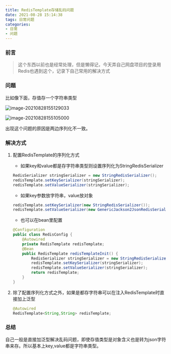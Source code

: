 ```yaml
---
title: RedisTemplate存储乱码问题
date: 2021-08-28 15:14:38
tags: 日常问题
categories: 
- 日常
- 问题
---
```


### 前言

> 这个东西以前也是经常处理，但是懒得记，今天弄自己网盘项目的登录用Redis也遇到这个，记录下自己常用的解决方式

### 问题

比如像下面，存值存一个字符串类型

![image-20210828155129033](https://gitee-imagehost.oss-cn-beijing.aliyuncs.com/image_host/image-20210828155129033.png)

![image-20210828155105000](https://gitee-imagehost.oss-cn-beijing.aliyuncs.com/image_host/image-20210828155105000.png)

出现这个问题的原因是两边序列化不一致。



### 解决方式

1. 配置RedisTemplate的序列化方式

   * 如果key和value都是存字符串类型则设置序列化为StringRedisSerializer

   ```java
   RedisSerializer stringSerializer = new StringRedisSerializer();
   redisTemplate.setKeySerializer(stringSerializer);
   redisTemplate.setValueSerializer(stringSerializer);
   ```

   * 如果key参数放字符串，value放对象

   ```java
   redisTemplate.setKeySerializer(new StringRedisSerializer());
   redisTemplate.setValueSerializer(new GenericJackson2JsonRedisSerializer());
   ```

   * 也可以在bean里配置

   ```java
   @Configuration
   public class RedisConfig {
       @Autowired
       private RedisTemplate redisTemplate;
       @Bean
       public RedisTemplate redisTemplateInit() {
           RedisSerializer stringSerializer = new StringRedisSerializer();
           redisTemplate.setKeySerializer(stringSerializer);
           redisTemplate.setValueSerializer(stringSerializer);
           return redisTemplate;
       }
   }
   ```

2. 除了配置序列化方式之外，如果是都存字符串可以在注入RedisTemplate时直接加上泛型

   ```java
   @Autowired
   RedisTemplate<String,String> redisTemplate;
   ```

   

### 总结

自己一般是直接加泛型解决乱码问题，即使存值类型是对象含义也是转为json字符串来存。所以基本上key,value都是字符串类型。

